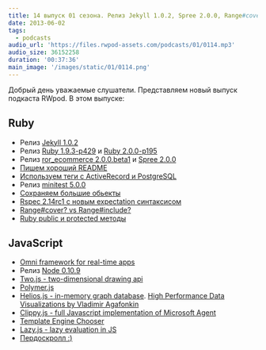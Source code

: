 ```yaml
---
title: 14 выпуск 01 сезона. Релиз Jekyll 1.0.2, Spree 2.0.0, Range#cover? vs Range#include?, Two.js, Polymer.js, пердоскролл и прочее
date: 2013-06-02
tags:
  - podcasts
audio_url: 'https://files.rwpod-assets.com/podcasts/01/0114.mp3'
audio_size: 36152258
duration: '00:37:36'
main_image: '/images/static/01/0114.png'
---
```


Добрый день уважаемые слушатели. Представляем новый выпуск подкаста RWpod. В этом выпуске:

## Ruby

- Релиз [Jekyll 1.0.2](https://github.com/blog/1502-jekyll-turns-1-0)
- Релиз [Ruby 1.9.3-p429](http://www.ruby-lang.org/en/news/2013/05/14/ruby-1-9-3-p429-is-released/) и [Ruby 2.0.0-p195](http://www.ruby-lang.org/en/news/2013/05/14/ruby-2-0-0-p195-is-released/)
- Релиз [ror_ecommerce 2.0.0.beta1](http://ror-e.com/posts/37-ror-ecommerce-2-0-0-beta1-rails-4-upgrade) и [Spree 2.0.0](http://spreecommerce.com/blog/spree-2-0-0-released)
- [Пишем хороший README](http://blog.thefrontiergroup.com.au/2013/05/writing-a-good-readme/)
- [Используем теги с ActiveRecord и PostgreSQL](http://monkeyandcrow.com/blog/tagging_with_active_record_and_postgres/)
- Релиз [minitest 5.0.0](http://blog.zenspider.com/releases/2013/05/minitest-version-5-0-0-has-been-released.html)
- [Сохраняем большие обьекты](https://github.com/anamartinez/large_object_store)
- [Rspec 2.14rc1 с новым expectation синтаксисом](http://teaisaweso.me/blog/2013/05/27/rspecs-new-message-expectation-syntax/)
- [Range#cover? vs Range#include?](http://gistflow.com/posts/816-range-include-vs-range-cover)
- [Ruby public и protected методы](http://devblog.orgsync.com/private-and-protected-they-might-not-mean-what-you-think-they-mean/)

## JavaScript

- [Omni framework for real-time apps](http://omni.kevinbedi.com/)
- Релиз [Node 0.10.9](http://blog.nodejs.org/2013/05/30/node-v0-10-9-stable/)
- [Two.js - two-dimensional drawing api](http://jonobr1.github.io/two.js/)
- [Polymer.js](http://www.polymer-project.org/)
- [Helios.js - in-memory graph database](http://entrendipity.github.io/helios.js/). [High Performance Data Visualizations by Vladimir Agafonkin](https://speakerdeck.com/mourner/high-performance-data-visualizations)
- [Clippy.js - full Javascript implementation of Microsoft Agent](https://www.smore.com/clippy-js)
- [Template Engine Chooser](http://garann.github.io/template-chooser/)
- [Lazy.js - lazy evaluation in JS](http://dtao.github.io/lazy.js/)
- [Пердоскролл :)](http://theonion.github.io/fartscroll.js/)
